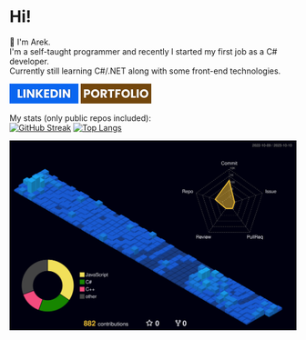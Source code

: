 # Hi!

:wave: I'm Arek.  
I'm a self-taught programmer and recently I started my first job as a C# developer.  
Currently still learning C#/.NET along with some front-end technologies.


[![LinkedIn](/img/linkedin.png)](https://www.linkedin.com/in/arekjg/)
[![Portfolio](/img/portfolio.png)](https://arekjg.github.io/)


My stats (only public repos included):  
[![GitHub Streak](https://streak-stats.demolab.com?user=arekjg&theme=dark&border_radius=5)]([#](https://git.io/streak-stats)) [![Top Langs](https://github-readme-stats.vercel.app/api/top-langs/?username=arekjg&theme=dark&layout=compact&langs_count=10)]([#](https://github.com/anuraghazra/github-readme-stats))
<!--- (https://git.io/streak-stats) --->
<!--- (https://github.com/anuraghazra/github-readme-stats) --->

![](./profile-3d-contrib/profile-night-view.svg)
